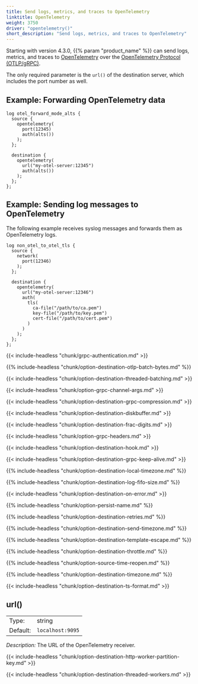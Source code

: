 ```yaml
---
title: Send logs, metrics, and traces to OpenTelemetry
linktitle: OpenTelemetry
weight: 3750
driver: "opentelemetry()"
short_description: "Send logs, metrics, and traces to OpenTelemetry"
---
```

<!-- This file is under the copyright of Axoflow, and licensed under Apache License 2.0, except for using the Axoflow and AxoSyslog trademarks. -->

Starting with version 4.3.0, {{% param "product_name" %}} can send logs, metrics, and traces to [OpenTelemetry](https://opentelemetry.io/) over the [OpenTelemetry Protocol (OTLP/gRPC)](https://opentelemetry.io/docs/specs/otlp/).

The only required parameter is the `url()` of the destination server, which includes the port number as well.

## Example: Forwarding OpenTelemetry data

```shell
log otel_forward_mode_alts {
  source {
    opentelemetry(
      port(12345)
      auth(alts())
    );
  };

  destination {
    opentelemetry(
      url("my-otel-server:12345")
      auth(alts())
    );
  };
};
```

## Example: Sending log messages to OpenTelemetry

The following example receives syslog messages and forwards them as OpenTelemetry logs.

```shell
log non_otel_to_otel_tls {
  source {
    network(
      port(12346)
    );
  };

  destination {
    opentelemetry(
      url("my-otel-server:12346")
      auth(
        tls(
          ca-file("/path/to/ca.pem")
          key-file("/path/to/key.pem")
          cert-file("/path/to/cert.pem")
        )
      )
    );
  };
};
```

{{< include-headless "chunk/grpc-authentication.md" >}}

{{% include-headless "chunk/option-destination-otlp-batch-bytes.md" %}}

{{< include-headless "chunk/option-destination-threaded-batching.md" >}}

{{< include-headless "chunk/option-grpc-channel-args.md" >}}

{{< include-headless "chunk/option-destination-grpc-compression.md" >}}

{{< include-headless "chunk/option-destination-diskbuffer.md" >}}

{{< include-headless "chunk/option-destination-frac-digits.md" >}}

{{< include-headless "chunk/option-grpc-headers.md" >}}

{{< include-headless "chunk/option-destination-hook.md" >}}

{{< include-headless "chunk/option-destination-grpc-keep-alive.md" >}}

{{% include-headless "chunk/option-destination-local-timezone.md" %}}

{{% include-headless "chunk/option-destination-log-fifo-size.md" %}}

{{< include-headless "chunk/option-destination-on-error.md" >}}

{{% include-headless "chunk/option-persist-name.md" %}}

{{% include-headless "chunk/option-destination-retries.md" %}}

{{% include-headless "chunk/option-destination-send-timezone.md" %}}

{{% include-headless "chunk/option-destination-template-escape.md" %}}

{{% include-headless "chunk/option-destination-throttle.md" %}}

{{% include-headless "chunk/option-source-time-reopen.md" %}}

{{% include-headless "chunk/option-destination-timezone.md" %}}

{{< include-headless "chunk/option-destination-ts-format.md" >}}

## url()

|          |                            |
| -------- | -------------------------- |
| Type:    | string |
| Default: | `localhost:9095` |

*Description:* The URL of the OpenTelemetry receiver.

<a id="worker-partition-key"></a>
{{< include-headless "chunk/option-destination-http-worker-partition-key.md" >}}

{{< include-headless "chunk/option-destination-threaded-workers.md" >}}
